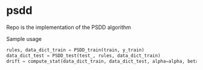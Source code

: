 # psdd

Repo is the implementation of the PSDD algorithm

Sample usage

```python
rules, data_dict_train = PSDD_train(train, y_train)
data_dict_test = PSDD_test(test_, rules, data_dict_train)
drift = compute_stat(data_dict_train, data_dict_test, alpha=alpha, beta=beta)

```
